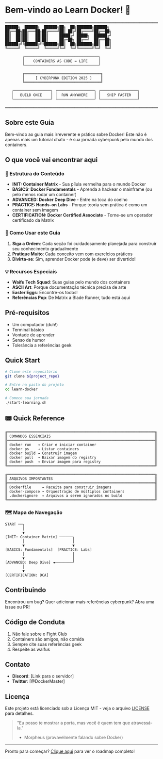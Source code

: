# Bem-vindo ao Learn Docker! 🐳

```ascii
═══════════════════════════════════════════════════════════════════════════════
██████╗  ██████╗  ██████╗██╗  ██╗███████╗██████╗ 
██╔══██╗██╔═══██╗██╔════╝██║ ██╔╝██╔════╝██╔══██╗
██║  ██║██║   ██║██║     █████╔╝ █████╗  ██████╔╝
██║  ██║██║   ██║██║     ██╔═██╗ ██╔══╝  ██╔══██╗
██████╔╝╚██████╔╝╚██████╗██║  ██╗███████╗██║  ██║
╚═════╝  ╚═════╝  ╚═════╝╚═╝  ╚═╝╚══════╝╚═╝  ╚═╝
                                                  
        ┌──────────────────────────────────┐       
        │    CONTAINERS AS CODE = LIFE     │       
        └──────────────────────────────────┘       

        ╔═══════════════════════════════════╗
        ║     [ CYBERPUNK EDITION 2025 ]    ║
        ╚═══════════════════════════════════╝

   ┌─────────────────┐ ┌─────────────────┐ ┌─────────────────┐
   │   BUILD ONCE    │ │  RUN ANYWHERE   │ │   SHIP FASTER   │
   └─────────────────┘ └─────────────────┘ └─────────────────┘

═══════════════════════════════════════════════════════════════════════════════
```

## Sobre este Guia

Bem-vindo ao guia mais irreverente e prático sobre Docker! Este não é apenas mais um tutorial chato - é sua jornada cyberpunk pelo mundo dos containers.

## O que você vai encontrar aqui

### 🎯 Estrutura do Conteúdo

- **INIT: Container Matrix** - Sua pílula vermelha para o mundo Docker
- **BASICS: Docker Fundamentals** - Aprenda a hackear o mainframe (ou pelo menos rodar um container)
- **ADVANCED: Docker Deep Dive** - Entre na toca do coelho
- **PRACTICE: Hands-on Labs** - Porque teoria sem prática é como um container sem imagem
- **CERTIFICATION: Docker Certified Associate** - Torne-se um operador certificado da Matrix

### 🚀 Como Usar este Guia

1. **Siga a Ordem**: Cada seção foi cuidadosamente planejada para construir seu conhecimento gradualmente
2. **Pratique Muito**: Cada conceito vem com exercícios práticos
3. **Divirta-se**: Sim, aprender Docker pode (e deve) ser divertido!

### 💡 Recursos Especiais

- **Waifu Tech Squad**: Suas guias pelo mundo dos containers
- **ASCII Art**: Porque documentação técnica precisa de arte
- **Easter Eggs**: Encontre-os todos!
- **Referências Pop**: De Matrix a Blade Runner, tudo está aqui

## Pré-requisitos

- Um computador (duh!)
- Terminal básico
- Vontade de aprender
- Senso de humor
- Tolerância a referências geek

## Quick Start

```bash
# Clone este repositório
git clone ${project_repo}

# Entre na pasta do projeto
cd learn-docker

# Comece sua jornada
./start-learning.sh
```

## 📟 Quick Reference

```ascii
╔════════════════════════════════════════════════════════════════════╗
║ COMANDOS ESSENCIAIS                                                ║
╠════════════════════════════════════════════════════════════════════╣
║ docker run   → Criar e iniciar container                           ║
║ docker ps    → Listar containers                                   ║
║ docker build → Construir imagem                                    ║
║ docker pull  → Baixar imagem do registry                           ║
║ docker push  → Enviar imagem para registry                         ║
╚════════════════════════════════════════════════════════════════════╝

╔════════════════════════════════════════════════════════════════════╗
║ ARQUIVOS IMPORTANTES                                               ║
╠════════════════════════════════════════════════════════════════════╣
║ Dockerfile     → Receita para construir imagens                    ║
║ docker-compose → Orquestração de múltiplos containers              ║
║ .dockerignore  → Arquivos a serem ignorados no build               ║
╚════════════════════════════════════════════════════════════════════╝
```

### 🗺️ Mapa de Navegação

```ascii
START ──╮
        │
        ▼
[INIT: Container Matrix] ──────┐
        │                      │
        ▼                      ▼
[BASICS: Fundamentals]  [PRACTICE: Labs]
        │                      │
        ▼                      │
[ADVANCED: Deep Dive] ◄────────┘
        │
        ▼
[CERTIFICATION: DCA]
```

## Contribuindo

Encontrou um bug? Quer adicionar mais referências cyberpunk? Abra uma issue ou PR!

## Código de Conduta

1. Não fale sobre o Fight Club
2. Containers são amigos, não comida
3. Sempre cite suas referências geek
4. Respeite as waifus

## Contato

- **Discord**: [Link para o servidor]
- **Twitter**: [@DockerMaster]

## Licença

Este projeto está licenciado sob a Licença MIT - veja o arquivo [LICENSE](LICENSE) para detalhes.

> "Eu posso te mostrar a porta, mas você é quem tem que atravessá-la." 
> - Morpheus (provavelmente falando sobre Docker)

---

Pronto para começar? [Clique aqui](docker-project-board.md) para ver o roadmap completo!
